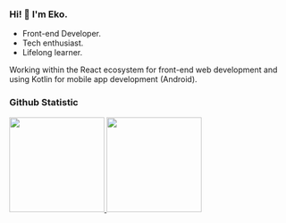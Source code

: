 ### Hi! 👋 I'm Eko.

<ul>
  <li>Front-end Developer.</li>
  <li>Tech enthusiast.</li>
  <li>Lifelong learner.</li>
</ul>
<p>Working within the React ecosystem for front-end web development and using Kotlin for mobile app development (Android).</p>

### Github Statistic
<p align="left">
<a href="https://github.com/eksajourney">
  <img height="170em" src="https://github-readme-stats-eight-theta.vercel.app/api?username=eksajourney&show_icons=true&theme=algolia&include_all_commits=true&count_private=true"/>
  <img height="170em" src="https://github-readme-stats-eight-theta.vercel.app/api/top-langs/?username=eksajourney&layout=compact&langs_count=8&theme=algolia"/>
</a>
</p>
